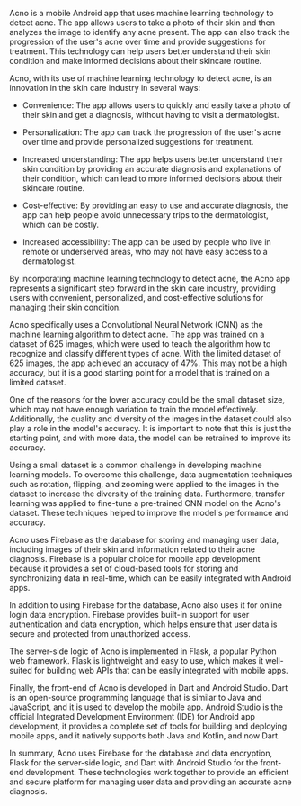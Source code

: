 Acno is a mobile Android app that uses machine learning technology to detect acne. The app allows users to take a photo of their skin and then analyzes the image to identify any acne present. The app can also track the progression of the user's acne over time and provide suggestions for treatment. This technology can help users better understand their skin condition and make informed decisions about their skincare routine.

Acno, with its use of machine learning technology to detect acne, is an innovation in the skin care industry in several ways:

- Convenience: The app allows users to quickly and easily take a photo of their skin and get a diagnosis, without having to visit a dermatologist.

- Personalization: The app can track the progression of the user's acne over time and provide personalized suggestions for treatment.

- Increased understanding: The app helps users better understand their skin condition by providing an accurate diagnosis and explanations of their condition, which can lead to more informed decisions about their skincare routine.

- Cost-effective: By providing an easy to use and accurate diagnosis, the app can help people avoid unnecessary trips to the dermatologist, which can be costly.

- Increased accessibility: The app can be used by people who live in remote or underserved areas, who may not have easy access to a dermatologist.

By incorporating machine learning technology to detect acne, the Acno app represents a significant step forward in the skin care industry, providing users with convenient, personalized, and cost-effective solutions for managing their skin condition.

Acno specifically uses a Convolutional Neural Network (CNN) as the machine learning algorithm to detect acne. The app was trained on a dataset of 625 images, which were used to teach the algorithm how to recognize and classify different types of acne.
With the limited dataset of 625 images, the app achieved an accuracy of 47%. This may not be a high accuracy, but it is a good starting point for a model that is trained on a limited dataset.

One of the reasons for the lower accuracy could be the small dataset size, which may not have enough variation to train the model effectively. Additionally, the quality and diversity of the images in the dataset could also play a role in the model's accuracy.
It is important to note that this is just the starting point, and with more data, the model can be retrained to improve its accuracy.

Using a small dataset is a common challenge in developing machine learning models. To overcome this challenge, data augmentation techniques such as rotation, flipping, and zooming were applied to the images in the dataset to increase the diversity of the training data. Furthermore, transfer learning was applied to fine-tune a pre-trained CNN model on the Acno's dataset. These techniques helped to improve the model's performance and accuracy.

Acno uses Firebase as the database for storing and managing user data, including images of their skin and information related to their acne diagnosis. Firebase is a popular choice for mobile app development because it provides a set of cloud-based tools for storing and synchronizing data in real-time, which can be easily integrated with Android apps.

In addition to using Firebase for the database, Acno also uses it for online login data encryption. Firebase provides built-in support for user authentication and data encryption, which helps ensure that user data is secure and protected from unauthorized access.

The server-side logic of Acno is implemented in Flask, a popular Python web framework. Flask is lightweight and easy to use, which makes it well-suited for building web APIs that can be easily integrated with mobile apps.

Finally, the front-end of Acno is developed in Dart and Android Studio. Dart is an open-source programming language that is similar to Java and JavaScript, and it is used to develop the mobile app. Android Studio is the official Integrated Development Environment (IDE) for Android app development, it provides a complete set of tools for building and deploying mobile apps, and it natively supports both Java and Kotlin, and now Dart.

In summary, Acno uses Firebase for the database and data encryption, Flask for the server-side logic, and Dart with Android Studio for the front-end development. These technologies work together to provide an efficient and secure platform for managing user data and providing an accurate acne diagnosis.
